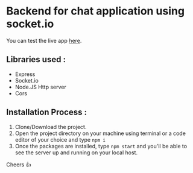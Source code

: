 # Backend for chat application using socket.io

You can test the live app [here](https://chattrio.netlify.app/). 

## Libraries used :
- Express 
- Socket.io
- Node.JS Http server
- Cors

## Installation Process : 
1. Clone/Download the project.
2. Open the project directory on your machine using terminal or a code editor of your choice and type `npm i`
3. Once the packages are installed, type `npm start` and you'll be able to see the server up and running on your local host.

Cheers :+1: 

  
